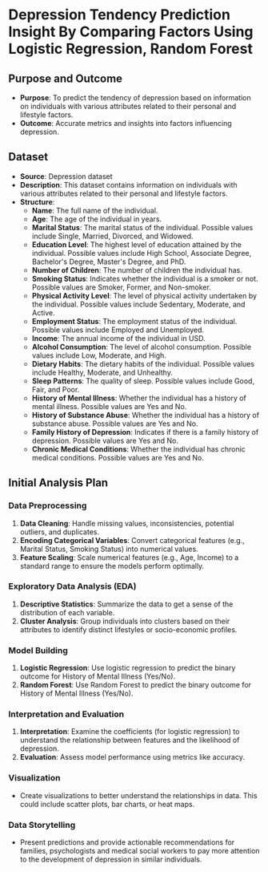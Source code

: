 # Depression Tendency Prediction Insight By Comparing Factors Using Logistic Regression, Random Forest

## Purpose and Outcome
- **Purpose**: To predict the tendency of depression based on information on individuals with various attributes related to their personal and lifestyle factors.
- **Outcome**: Accurate metrics and insights into factors influencing depression.

## Dataset
- **Source**: Depression dataset
- **Description**: This dataset contains information on individuals with various attributes related to their personal and lifestyle factors.
- **Structure**:
  - **Name**: The full name of the individual.
  - **Age**: The age of the individual in years.
  - **Marital Status**: The marital status of the individual. Possible values include Single, Married, Divorced, and Widowed.
  - **Education Level**: The highest level of education attained by the individual. Possible values include High School, Associate Degree, Bachelor's Degree, Master's Degree, and PhD.
  - **Number of Children**: The number of children the individual has.
  - **Smoking Status**: Indicates whether the individual is a smoker or not. Possible values are Smoker, Former, and Non-smoker.
  - **Physical Activity Level**: The level of physical activity undertaken by the individual. Possible values include Sedentary, Moderate, and Active.
  - **Employment Status**: The employment status of the individual. Possible values include Employed and Unemployed.
  - **Income**: The annual income of the individual in USD.
  - **Alcohol Consumption**: The level of alcohol consumption. Possible values include Low, Moderate, and High.
  - **Dietary Habits**: The dietary habits of the individual. Possible values include Healthy, Moderate, and Unhealthy.
  - **Sleep Patterns**: The quality of sleep. Possible values include Good, Fair, and Poor.
  - **History of Mental Illness**: Whether the individual has a history of mental illness. Possible values are Yes and No.
  - **History of Substance Abuse**: Whether the individual has a history of substance abuse. Possible values are Yes and No.
  - **Family History of Depression**: Indicates if there is a family history of depression. Possible values are Yes and No.
  - **Chronic Medical Conditions**: Whether the individual has chronic medical conditions. Possible values are Yes and No.

## Initial Analysis Plan

### Data Preprocessing
1. **Data Cleaning**: Handle missing values, inconsistencies, potential outliers, and duplicates.
2. **Encoding Categorical Variables**: Convert categorical features (e.g., Marital Status, Smoking Status) into numerical values.
3. **Feature Scaling**: Scale numerical features (e.g., Age, Income) to a standard range to ensure the models perform optimally.

### Exploratory Data Analysis (EDA)
1. **Descriptive Statistics**: Summarize the data to get a sense of the distribution of each variable.
2. **Cluster Analysis**: Group individuals into clusters based on their attributes to identify distinct lifestyles or socio-economic profiles.

### Model Building
1. **Logistic Regression**: Use logistic regression to predict the binary outcome for History of Mental Illness (Yes/No).
2. **Random Forest**: Use Random Forest to predict the binary outcome for History of Mental Illness (Yes/No).

### Interpretation and Evaluation
1. **Interpretation**: Examine the coefficients (for logistic regression) to understand the relationship between features and the likelihood of depression.
2. **Evaluation**: Assess model performance using metrics like accuracy.

### Visualization
- Create visualizations to better understand the relationships in data. This could include scatter plots, bar charts, or heat maps.

### Data Storytelling
- Present predictions and provide actionable recommendations for families, psychologists and medical social workers to pay more attention to the development of depression in similar individuals.
